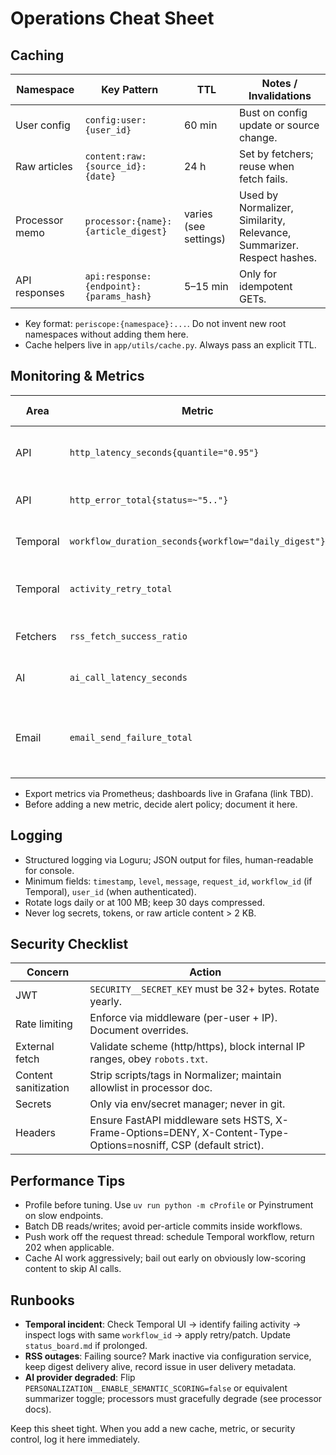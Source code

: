 # Operations Cheat Sheet

## Caching

| Namespace | Key Pattern | TTL | Notes / Invalidations |
| --- | --- | --- | --- |
| User config | `config:user:{user_id}` | 60 min | Bust on config update or source change. |
| Raw articles | `content:raw:{source_id}:{date}` | 24 h | Set by fetchers; reuse when fetch fails. |
| Processor memo | `processor:{name}:{article_digest}` | varies (see settings) | Used by Normalizer, Similarity, Relevance, Summarizer. Respect hashes. |
| API responses | `api:response:{endpoint}:{params_hash}` | 5–15 min | Only for idempotent GETs. |

- Key format: `periscope:{namespace}:...`. Do not invent new root namespaces without adding them here.
- Cache helpers live in `app/utils/cache.py`. Always pass an explicit TTL.

## Monitoring & Metrics

| Area | Metric | Target / Alert |
| --- | --- | --- |
| API | `http_latency_seconds{quantile="0.95"}` | < 250 ms; page if > 500 ms 3m+ |
| API | `http_error_total{status=~"5.."}` | 0 tolerance; alert on > 5/min. |
| Temporal | `workflow_duration_seconds{workflow="daily_digest"}` | < 15 min; warn at 12 min. |
| Temporal | `activity_retry_total` | Investigate spikes; log offending activity. |
| Fetchers | `rss_fetch_success_ratio` | Keep ≥ 0.95 per 24h. |
| AI | `ai_call_latency_seconds` | Track p95 < 2s; alert if >5s. |
| Email | `email_send_failure_total` | Retry path already covers; alert if >3 consecutive failures. |

- Export metrics via Prometheus; dashboards live in Grafana (link TBD).
- Before adding a new metric, decide alert policy; document it here.

## Logging

- Structured logging via Loguru; JSON output for files, human-readable for console.
- Minimum fields: `timestamp`, `level`, `message`, `request_id`, `workflow_id` (if Temporal), `user_id` (when authenticated).
- Rotate logs daily or at 100 MB; keep 30 days compressed.
- Never log secrets, tokens, or raw article content > 2 KB.

## Security Checklist

| Concern | Action |
| --- | --- |
| JWT | `SECURITY__SECRET_KEY` must be 32+ bytes. Rotate yearly. |
| Rate limiting | Enforce via middleware (per-user + IP). Document overrides. |
| External fetch | Validate scheme (http/https), block internal IP ranges, obey `robots.txt`. |
| Content sanitization | Strip scripts/tags in Normalizer; maintain allowlist in processor doc. |
| Secrets | Only via env/secret manager; never in git. |
| Headers | Ensure FastAPI middleware sets HSTS, X-Frame-Options=DENY, X-Content-Type-Options=nosniff, CSP (default strict). |

## Performance Tips

- Profile before tuning. Use `uv run python -m cProfile` or Pyinstrument on slow endpoints.
- Batch DB reads/writes; avoid per-article commits inside workflows.
- Push work off the request thread: schedule Temporal workflow, return 202 when applicable.
- Cache AI work aggressively; bail out early on obviously low-scoring content to skip AI calls.

## Runbooks

- **Temporal incident**: Check Temporal UI → identify failing activity → inspect logs with same `workflow_id` → apply retry/patch. Update `status_board.md` if prolonged.
- **RSS outages**: Failing source? Mark inactive via configuration service, keep digest delivery alive, record issue in user delivery metadata.
- **AI provider degraded**: Flip `PERSONALIZATION__ENABLE_SEMANTIC_SCORING=false` or equivalent summarizer toggle; processors must gracefully degrade (see processor docs).

Keep this sheet tight. When you add a new cache, metric, or security control, log it here immediately.
